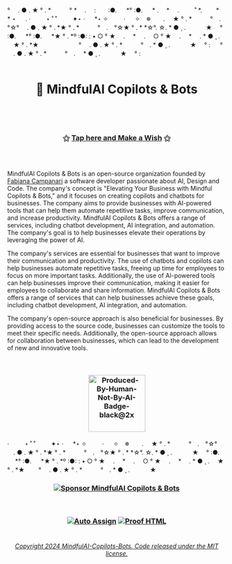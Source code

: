 
  <!--  START HEADER  -->   
 ° 　. ● . ★ ° . *　　　° * 　.　 :　　:●. 　 *° :●. 　 *
.　 * 　.　 　 ˚ *.　　 *　　 * ⋆ 　 .
· 　　 ⋆ ˚ ˚ 　　 ✦⋆ · 　 *⋆ ✧　 　 · 　 ✧　✵　　. 　★ ° . *　　　°　.　°☆° 　. ● . ★ ° . *★ ° . *　　　°　.　°☆★ ° . * *☆°. ☆. * ● ¸ . 　　　★ 　° :●. 　 *° :●. 　 *★ ° . *º :●: :
• ○ ° ★　 .　 * 　.　 ○ ° ★　 .　 * 　. * ● ¸ . 　★ ° . *★　 　　　　　
° 　. ● . ★ ° . *　　　°　. * ● ¸ . 　　　★ 　° :
　 ° 　. ● . ★ ° . *　　　°　.　 * ● ¸ . 　　　★ 　° :
<br><br> 

# <p align="center">  💬 MindfulAI Copilots & Bots 

<br><br> 

 <!--  ##  <p align="center">   ☆ [Tap here and Make Wish](https://github.com/MindfulAI-Copilots-Bots/.github/assets/113218619/8e1bbca0-4d50-4963-8bee-88af5bd6db2d) ☆ --> 

 <!--  END HEADER  --> 
  

###  <p align="center">   ⚝ [Tap here and Make a Wish](https://github.com/MindfulAI-Copilots-Bots/.github/assets/113218619/8e1bbca0-4d50-4963-8bee-88af5bd6db2d) ⚝

 <!--  END HEADER  --> 
  
<br><br>

<!-- ### <p align="center">  <img src="https://github.githubassets.com/images/icons/emoji/octocat.png" width="50"> [![Sponsor MindfulAI Copilots & Bots](https://img.shields.io/badge/Sponsor-MindfulAI%20Copilots%20%26%20Bots-brightgreen?logo=GitHub)](https://github.com/sponsors/MindfulAI-Copilots-Bots)  -->


MindfulAI Copilots & Bots is an open-source organization founded by [Fabiana Campanari](https://github.com/FabianaCampanari) a software developer passionate about AI, Design and Code. The company's concept is "Elevating Your Business with Mindful Copilots & Bots," and it focuses on creating copilots and chatbots for businesses. The company aims to provide businesses with AI-powered tools that can help them automate repetitive tasks, improve communication, and increase productivity. MindfulAI Copilots & Bots offers a range of services, including chatbot development, AI integration, and automation. The company's goal is to help businesses elevate their operations by leveraging the power of AI.

The company's services are essential for businesses that want to improve their communication and productivity. The use of chatbots and copilots can help businesses automate repetitive tasks, freeing up time for employees to focus on more important tasks. Additionally, the use of AI-powered tools can help businesses improve their communication, making it easier for employees to collaborate and share information. MindfulAI Copilots & Bots offers a range of services that can help businesses achieve these goals, including chatbot development, AI integration, and automation.

The company's open-source approach is also beneficial for businesses. By providing access to the source code, businesses can customize the tools to meet their specific needs. Additionally, the open-source approach allows for collaboration between businesses, which can lead to the development of new and innovative tools.

<br>

### <p align="center"> <img width="131" alt="Produced-By-Human-Not-By-AI-Badge-black@2x" src="https://github.com/MindfulAI-Copilots-Bots/.github/assets/113218619/3e3085a8-4e8f-49b5-b3f7-387e9649be17">

  
· 　　 ⋆ ˚ ˚ 　　 ✦⋆ · 　 *⋆ ✧　 　 · 　 ✧　✵　　. 　★ ° . *　　　°　.　°☆° 　. ● . ★ ° . *★ ° . *　　　°　.　°☆★ ° . * *☆°. ☆. * ● ¸ . 　　　★ 　° :●. 　 *° :●. 　 *★ ° . *º :●: :
• ○ ° ★　 .　 * 　.　 ○ ° ★　 .　 * 　. * ● ¸ . 　★ ° . *★　 　° 　. ● . ★ ° . *　　　°　. * ● ¸ . 　　　★　　


### <p align="center"> [![Sponsor MindfulAI Copilots & Bots](https://img.shields.io/badge/Sponsor-MindfulAI%20Copilots%20%26%20Bots-brightgreen?logo=GitHub)](https://github.com/sponsors/MindfulAI-Copilots-Bots)

<br/>

### <p align="center"> [![Auto Assign](https://github.com/AI-Powered-Bots/demo-repository/actions/workflows/auto-assign.yml/badge.svg)](https://github.com/AI-Powered-Bots/demo-repository/actions/workflows/auto-assign.yml)  [![Proof HTML](https://github.com/AI-Powered-Bots/demo-repository/actions/workflows/proof-html.yml/badge.svg)](https://github.com/AI-Powered-Bots/demo-repository/actions/workflows/proof-html.yml)

#
 
 ###### <p align="center">[Copyright 2024 MindfulAI-Copilots-Bots. Code released under the  MIT license.](https://github.com/MindfulAI-Copilots-Bots/.github/blob/cc8ab163231d96e24788c1717fa862d151c1aab1/LICENSE)


